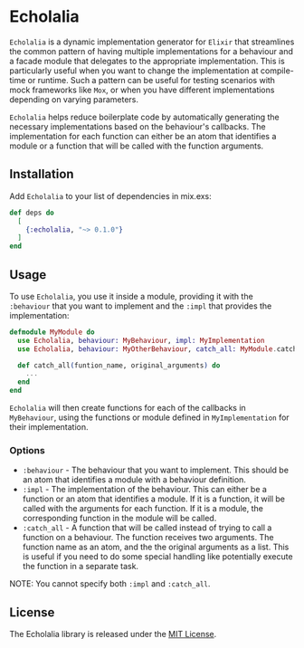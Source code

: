 # Echolalia
`Echolalia` is a dynamic implementation generator for `Elixir` that streamlines the common pattern of having multiple implementations for a behaviour and a facade module that delegates to the appropriate implementation. This is particularly useful when you want to change the implementation at compile-time or runtime. Such a pattern can be useful for testing scenarios with mock frameworks like `Mox`, or when you have different implementations depending on varying parameters.

`Echolalia` helps reduce boilerplate code by automatically generating the necessary implementations based on the behaviour's callbacks. The implementation for each function can either be an atom that identifies a module or a function that will be called with the function arguments.

## Installation
Add `Echolalia` to your list of dependencies in mix.exs:

```elixir
def deps do
  [
    {:echolalia, "~> 0.1.0"}
  ]
end
```

## Usage
To use `Echolalia`, you use it inside a module, providing it with the `:behaviour` that you want to implement and the `:impl` that provides the implementation:

```elixir
defmodule MyModule do
  use Echolalia, behaviour: MyBehaviour, impl: MyImplementation
  use Echolalia, behaviour: MyOtherBehaviour, catch_all: MyModule.catch_all/2

  def catch_all(funtion_name, original_arguments) do
    ...
  end
end
```

`Echolalia` will then create functions for each of the callbacks in `MyBehaviour`, using the functions or module defined in `MyImplementation` for their implementation.

### Options
* `:behaviour` - The behaviour that you want to implement. This should be an atom that identifies a module with a behaviour definition.
* `:impl` - The implementation of the behaviour. This can either be a function or an atom that identifies a module. If it is a function, it will be called with the arguments for each function. If it is a module, the corresponding function in the module will be called.
* `:catch_all` - A function that will be called instead of trying to call a function on a behaviour. The function receives two arguments. The function name as an atom, and the the original arguments as a list. This is useful if you need to do some special handling like potentially execute the function in a separate task.

NOTE: You cannot specify both `:impl` and `:catch_all`.

## License
The Echolalia library is released under the [MIT License](https://opensource.org/licenses/MIT).

